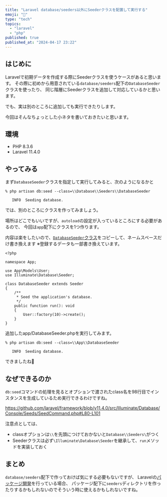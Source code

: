 ```yaml
---
title: "Laravel database/seeders以外にSeederクラスを配置して実行する"
emoji: "🕌"
type: "tech"
topics:
  - "laravel"
  - "php"
published: true
published_at: "2024-04-17 23:22"
---
```


## はじめに

Laravelで初期データを作成する際にSeederクラスを使うケースがあると思います。
その際に初めから用意されている`database/seeders`配下の`DatabaseSeeder`クラスを使ったり、
同じ階層にSeederクラスを追加して対応しているかと思います。

でも、実は別のところに追加しても実行できたりします。

今回はそんなちょっとした小ネタを書いておきたいと思います。

## 環境

- PHP 8.3.6
- Laravel 11.4.0

## やってみる

まず`DatabaseSeeder`クラスを指定して実行してみると、次のようになるかと

```shell
% php artisan db:seed --class=\\Database\\Seeders\\DatabaseSeeder

   INFO  Seeding database.  

```

では、別のところにクラスを作ってみましょう。

場所はどこでもいいですが、`autoload`の設定が入っているところにする必要があるので、
今回は`app`配下にクラスを1つ作ります。

内容は楽をしたいので、[`DatabaseSeeder`クラス](https://github.com/laravel/laravel/blob/v11.0.6/database/seeders/DatabaseSeeder.php)をコピーして、ネームスペースだけ書き換えます
※登録するデータも一部書き換えています。

```php:app/DatabaseSeeder.php
<?php

namespace App;

use App\Models\User;
use Illuminate\Database\Seeder;

class DatabaseSeeder extends Seeder
{
    /**
     * Seed the application's database.
     */
    public function run(): void
    {
        User::factory(10)->create();
    }
}
```

追加したapp/DatabaseSeeder.phpを実行してみます。

```shell
% php artisan db:seed --class=\\App\\DatabaseSeeder

   INFO  Seeding database.  

```

できましたね🥳

## なぜできるのか

`db:seed`コマンドの処理を見るとオプションで渡されたclass名を98行目でインスタンスを生成しているため実行できるわけですね。

https://github.com/laravel/framework/blob/v11.4.0/src/Illuminate/Database/Console/Seeds/SeedCommand.php#L80-L101

注意点としては、
- classオプションは`\\`を先頭につけておかないと`Database\\Seeders\`がつく
- Seederクラスは必ず`\Illuminate\Database\Seeder`を継承して、`run`メソッドを実装しておく

## まとめ

`database/seeders`配下で作っておけば気にする必要もないですが、
Laravelの[パッケージ開発](https://laravel.com/docs/11.x/packages)を行っている場合、
パッケージ配下に`seeders`ディレクトリを作ったりするかもしれないのでそういう時に使えるかもしれないですね。